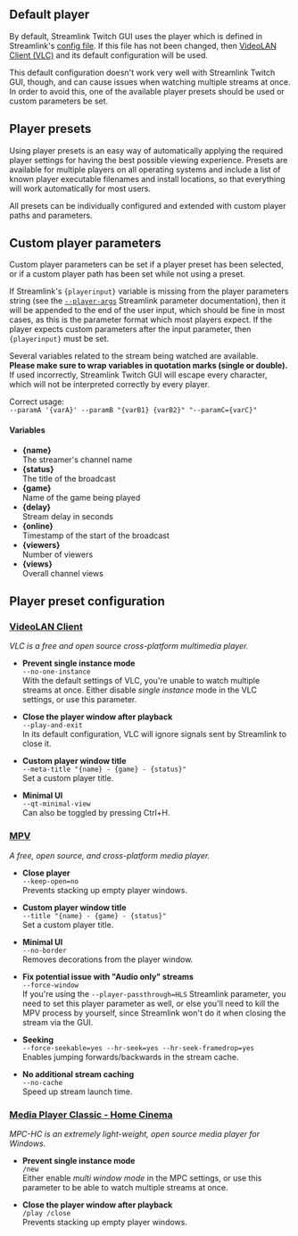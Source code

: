 ## Default player

By default, Streamlink Twitch GUI uses the player which is defined in Streamlink's [config file][config-file]. If this file has not been changed, then [VideoLAN Client (VLC)][player-vlc] and its default configuration will be used.

This default configuration doesn't work very well with Streamlink Twitch GUI, though, and can cause issues when watching multiple streams at once. In order to avoid this, one of the available player presets should be used or custom parameters be set.


## Player presets

Using player presets is an easy way of automatically applying the required player settings for having the best possible viewing experience. Presets are available for multiple players on all operating systems and include a list of known player executable filenames and install locations, so that everything will work automatically for most users.

All presets can be individually configured and extended with custom player paths and parameters.


## Custom player parameters

Custom player parameters can be set if a player preset has been selected, or if a custom player path has been set while not using a preset.

If Streamlink's `{playerinput}` variable is missing from the player parameters string (see the [`--player-args`][player-args-param] Streamlink parameter documentation), then it will be appended to the end of the user input, which should be fine in most cases, as this is the parameter format which most players expect. If the player expects custom parameters after the input parameter, then `{playerinput}` must be set.

Several variables related to the stream being watched are available.  
**Please make sure to wrap variables in quotation marks (single or double).**  
If used incorrectly, Streamlink Twitch GUI will escape every character, which will not be interpreted correctly by every player.

Correct usage:  
`--paramA '{varA}' --paramB "{varB1} {varB2}" "--paramC={varC}"`

#### Variables

- **{name}**  
  The streamer's channel name
- **{status}**  
  The title of the broadcast
- **{game}**  
  Name of the game being played
- **{delay}**  
  Stream delay in seconds
- **{online}**  
  Timestamp of the start of the broadcast
- **{viewers}**  
  Number of viewers
- **{views}**  
  Overall channel views


## Player preset configuration

### [VideoLAN Client][player-vlc]
*VLC is a free and open source cross-platform multimedia player.*

- **Prevent single instance mode**  
  `--no-one-instance`  
  With the default settings of VLC, you're unable to watch multiple streams at once. Either disable *single instance* mode in the VLC settings, or use this parameter.

- **Close the player window after playback**  
  `--play-and-exit`  
  In its default configuration, VLC will ignore signals sent by Streamlink to close it.

- **Custom player window title**  
  `--meta-title "{name} - {game} - {status}"`  
  Set a custom player title.

- **Minimal UI**  
  `--qt-minimal-view`  
  Can also be toggled by pressing Ctrl+H.


### [MPV][player-mpv]
*A free, open source, and cross-platform media player.*

- **Close player**  
  `--keep-open=no`  
  Prevents stacking up empty player windows.

- **Custom player window title**  
  `--title "{name} - {game} - {status}"`  
  Set a custom player title.

- **Minimal UI**  
  `--no-border`  
  Removes decorations from the player window.

- **Fix potential issue with "Audio only" streams**  
  `--force-window`  
  If you're using the `--player-passthrough=HLS` Streamlink parameter, you need to set this player parameter as well, or else you'll need to kill the MPV process by yourself, since Streamlink won't do it when closing the stream via the GUI.

- **Seeking**  
  `--force-seekable=yes --hr-seek=yes --hr-seek-framedrop=yes`  
  Enables jumping forwards/backwards in the stream cache.

- **No additional stream caching**  
  `--no-cache`  
  Speed up stream launch time.


### [Media Player Classic - Home Cinema][player-mpc-hc]
*MPC-HC is an extremely light-weight, open source media player for Windows.*

- **Prevent single instance mode**  
  `/new`  
  Either enable *multi window mode* in the MPC settings, or use this parameter to be able to watch multiple streams at once.

- **Close the player window after playback**  
  `/play /close`  
  Prevents stacking up empty player windows.


[config-file]: https://streamlink.github.io/en/latest/cli.html#configuration-file "Streamlink config file"
[player-args-param]: https://streamlink.github.io/cli.html#cmdoption-a "--player-args parameter"
[player-vlc]: https://www.videolan.org/ "VideoLAN client"
[player-mpv]: http://mpv.io/ "MPV"
[player-mpc-hc]: https://mpc-hc.org/ "Media Player Classic - Home Cinema"
